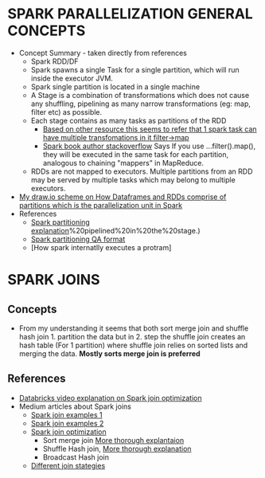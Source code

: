 

# SPARK PARALLELIZATION GENERAL CONCEPTS

+ Concept Summary - taken directly from references
  + Spark RDD/DF 
  + Spark spawns a single Task for a single partition, which will run inside the executor JVM.
  + Spark single partition is located in a single machine 
  + A Stage is a combination of transformations which does not cause any shuffling, pipelining as many narrow transformations (eg: map, filter etc) as possible.
  + Each stage contains as many tasks as partitions of the RDD 
    + [Based on other resource this seems to refer that 1 spark task can have multiple transfomations in it filter->map](https://stackoverflow.com/questions/37528047/how-are-stages-split-into-tasks-in-spark)
    + [Spark book author stackoverflow](https://stackoverflow.com/questions/28843591/spark-filter-within-map) Says If you use ...filter().map(), they will be executed in the same task for each partition, analogous to chaining "mappers" in MapReduce. 
  + RDDs are not mapped to executors. Multiple partitions from an RDD may be served by multiple tasks which may belong to multiple executors.
+ [My draw.io scheme on How Dataframes and RDDs comprise of partitions which is the parallelization unit in Spark](https://drive.google.com/file/d/14k8NNpXD-LfoAddbX9SpkNPyJEHWh9jL/view?usp=sharing)
+ References 
  + [Spark partitioning explanation](https://medium.com/@thejasbabu/spark-under-the-hood-partition-d386aaaa26b7#:~:text=Spark%20spawns%20a%20single%20Task,etc)%20pipelined%20in%20the%20stage.)
  + [Spark partitioning QA format](https://stackoverflow.com/questions/39324807/spark-executors-tasks#:~:text=Number%20of%20executors%20is%20managed,coalesce%2Frepartition%20functions%20in%20spark.)
  + [How spark internatlly executes a protram]


# SPARK JOINS 


## Concepts  

+ From my understanding it seems that both sort merge join and shuffle hash join 1. partition the data but in 2. step the shuffle join creates an hash table (For 1 partition) where shuffle join relies on sorted lists and merging the data. **Mostly sorts merge join is preferred** 


## References 

+ [Databricks video explanation on Spark join optimization](https://databricks.com/session/optimizing-apache-spark-sql-joins)
+ Medium articles about Spark joins
  + [Spark join examples 1](https://medium.com/@achilleus/https-medium-com-joins-in-apache-spark-part-1-dabbf3475690)
  + [Spark join examples 2](https://medium.com/@achilleus/https-medium-com-joins-in-apache-spark-part-2-5b038bc7455b)
  + [Spark join optimization](https://medium.com/@achilleus/https-medium-com-joins-in-apache-spark-part-3-1d40c1e51e1c)
    + Sort merge join [More thorough explantaion](https://www.waitingforcode.com/apache-spark-sql/sort-merge-join-spark-sql/read)
    + Shuffle Hash join, [More thorough explanation](https://www.waitingforcode.com/apache-spark-sql/shuffle-join-spark-sql/read) 
    + Broadcast Hash join
  + [Different join stategies](https://towardsdatascience.com/strategies-of-spark-join-c0e7b4572bcf)

